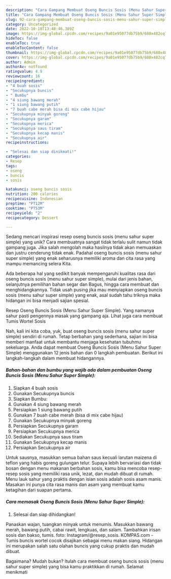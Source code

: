 ```yaml
---
description: "Cara Gampang Membuat Oseng Buncis Sosis (Menu Sahur Super Simple) yang Enak"
title: "Cara Gampang Membuat Oseng Buncis Sosis (Menu Sahur Super Simple) yang Enak"
slug: 92-cara-gampang-membuat-oseng-buncis-sosis-menu-sahur-super-simple-yang-enak
category: Uncategorized
date: 2022-10-10T13:48:46.389Z
image: https://img-global.cpcdn.com/recipes/9a01e95077db75b9/680x482cq70/oseng-buncis-sosis-menu-sahur-super-simple-foto-resep-utama.jpg
hideToc: false
enableToc: true
enableTocContent: false
thumbnail: https://img-global.cpcdn.com/recipes/9a01e95077db75b9/680x482cq70/oseng-buncis-sosis-menu-sahur-super-simple-foto-resep-utama.jpg
cover: https://img-global.cpcdn.com/recipes/9a01e95077db75b9/680x482cq70/oseng-buncis-sosis-menu-sahur-super-simple-foto-resep-utama.jpg
author: Admin
authorAv: notfound
ratingvalue: 4.9
reviewcount: 16
recipeingredient:
- "4 buah sosis"
- "Secukupnya buncis"
- " Bumbu"
- "4 siung bawang merah"
- "1 siung bawang putih"
- "7 buah cabe merah bisa di mix cabe hijau"
- "Secukupnya minyak goreng"
- "Secukupnya garam"
- "Secukupnya merica"
- "Secukupnya saus tiram"
- "Secukupnya kecap manis"
- "Secukupnya air"
recipeinstructions:

- "Selesai dan siap dinikmati!"
categories:
- Resep
tags:
- oseng
- buncis
- sosis

katakunci: oseng buncis sosis 
nutrition: 200 calories
recipecuisine: Indonesian
preptime: "PT12M"
cooktime: "PT53M"
recipeyield: "2"
recipecategory: Dessert

---
```





Sedang mencari inspirasi resep oseng buncis sosis (menu sahur super simple) yang unik? Cara membuatnya sangat tidak terlalu sulit namun tidak gampang juga. Jika salah mengolah maka hasilnya tidak akan memuaskan dan justru cenderung tidak enak. Padahal oseng buncis sosis (menu sahur super simple) yang enak seharusnya memiliki aroma dan cita rasa yang mampu memancing selera Kita.





Ada beberapa hal yang sedikit banyak mempengaruhi kualitas rasa dari oseng buncis sosis (menu sahur super simple), mulai dari jenis bahan, selanjutnya pemilihan bahan segar dan Bagus, hingga cara membuat dan menghidangkannya. Tidak usah pusing jika mau menyiapkan oseng buncis sosis (menu sahur super simple) yang enak,      asal sudah tahu triknya maka hidangan ini bisa menjadi sajian spesial.














Resep Oseng Buncis Sosis (Menu Sahur Super Simple). Yang namanya sahur pasti pengennya masak yang gampang aja. Lihat juga cara membuat Tumis Wortel Sosis






Nah, kali ini kita coba, yuk, buat oseng buncis sosis (menu sahur super simple) sendiri di rumah. Tetap berbahan yang sederhana, sajian ini bisa memberi manfaat untuk membantu menjaga kesehatan tubuhmu sekeluarga. Anda dapat membuat Oseng Buncis Sosis (Menu Sahur Super Simple) menggunakan 12 jenis bahan dan 0 langkah pembuatan. Berikut ini langkah-langkah dalam membuat hidangannya.

<!--inarticleads1-->

##### Bahan-bahan dan bumbu yang wajib ada dalam pembuatan Oseng Buncis Sosis (Menu Sahur Super Simple):

1. Siapkan 4 buah sosis
1. Gunakan Secukupnya buncis
1. Siapkan  Bumbu:
1. Gunakan 4 siung bawang merah
1. Persiapkan 1 siung bawang putih
1. Gunakan 7 buah cabe merah (bisa di mix cabe hijau)
1. Gunakan Secukupnya minyak goreng
1. Persiapkan Secukupnya garam
1. Persiapkan Secukupnya merica
1. Sediakan Secukupnya saus tiram
1. Gunakan Secukupnya kecap manis
1. Persiapkan Secukupnya air


Untuk sausnya, masukkan semua bahan saus kecuali larutan maizena di teflon yang habis goreng gulungan telur. Supaya lebih bervariasi dan tidak bosan dengan menu makanan berbahan sosis, kamu bisa mencoba resep-resep sosis yang memiliki rasa unik, lezat, dan mudah dibuat di rumah. Menu lauk sahur yang praktis dengan isian sosis adalah sosis asam manis. Masakan ini punya cita rasa manis dan asam yang membuat kamu ketagihan dari suapan pertama. 

<!--inarticleads2-->

##### Cara memasak Oseng Buncis Sosis (Menu Sahur Super Simple):


1. Selesai dan siap dihidangkan!

Panaskan wajan, tuangkan minyak untuk menumis. Masukkan bawang merah, bawang putih, cabai rawit, lengkuas, dan salam. Tambahkan irisan sosis dan bakso, tumis. foto: Instagram/@resep_sosis. KOMPAS.com - Tumis buncis wortel cocok disajikan sebagai menu makan siang. Hidangan ini merupakan salah satu olahan buncis yang cukup praktis dan mudah dibuat. 

Bagaimana? Mudah bukan? Itulah cara membuat oseng buncis sosis (menu sahur super simple) yang bisa kamu praktikkan di rumah. Selamat menikmati
